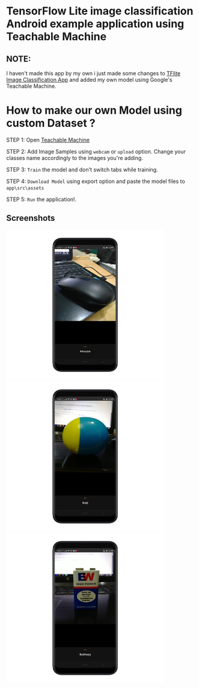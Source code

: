 # TensorFlow Lite image classification Android example application using Teachable Machine

## NOTE: 
I haven't made this app by my own i just made some changes to <a href="https://github.com/tensorflow/examples/tree/master/lite/examples/image_classification/android"> TFlite Image Classification App</a> and added my own model using Google's Teachable Machine.


# How to make our own Model using custom Dataset ?
STEP 1: Open <a href = "https://teachablemachine.withgoogle.com/train/image"> Teachable Machine </a>

STEP 2: Add Image Samples using `webcam` or `upload` option. Change your classes name accordingly to the images you're adding.

STEP 3: `Train` the model and don't switch tabs while training.

STEP 4: `Download Model` using export option and paste the model files to `app\src\assets`

STEP 5: `Run` the application!.


## Screenshots

<img src="https://github.com/hamzaazizofficial/teachablemachine-example/blob/master/screenshot%20(1).jpg" width=420 height=400/>
<img src="https://github.com/hamzaazizofficial/teachablemachine-example/blob/master/screenshot%20(2).jpg" width=420 height=400/>
<img src="https://github.com/hamzaazizofficial/teachablemachine-example/blob/master/screenshot%20(3).jpg" width=420 height=400/>
